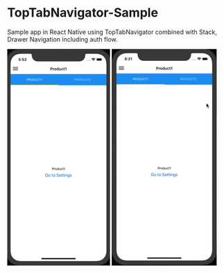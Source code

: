 # TopTabNavigator-Sample

Sample app in React Native using TopTabNavigator combined with Stack, Drawer Navigation including auth flow. 


![alt Tab](https://github.com/rrramanan/TopTabNavigator-Sample/blob/master/img/Top1.gif) ![alt Tab](https://github.com/rrramanan/TopTabNavigator-Sample/blob/master/img/Top2.gif)
